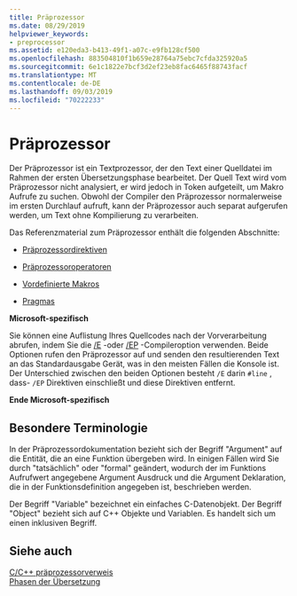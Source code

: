 ```yaml
---
title: Präprozessor
ms.date: 08/29/2019
helpviewer_keywords:
- preprocessor
ms.assetid: e120eda3-b413-49f1-a07c-e9fb128cf500
ms.openlocfilehash: 883504810f1b659e28764a75ebc7cfda325920a5
ms.sourcegitcommit: 6e1c1822e7bcf3d2ef23eb8fac6465f88743facf
ms.translationtype: MT
ms.contentlocale: de-DE
ms.lasthandoff: 09/03/2019
ms.locfileid: "70222233"
---
```

# <a name="preprocessor"></a>Präprozessor

Der Präprozessor ist ein Textprozessor, der den Text einer Quelldatei im Rahmen der ersten Übersetzungsphase bearbeitet. Der Quell Text wird vom Präprozessor nicht analysiert, er wird jedoch in Token aufgeteilt, um Makro Aufrufe zu suchen. Obwohl der Compiler den Präprozessor normalerweise im ersten Durchlauf aufruft, kann der Präprozessor auch separat aufgerufen werden, um Text ohne Kompilierung zu verarbeiten.

Das Referenzmaterial zum Präprozessor enthält die folgenden Abschnitte:

- [Präprozessordirektiven](../preprocessor/preprocessor-directives.md)

- [Präprozessoroperatoren](../preprocessor/preprocessor-operators.md)

- [Vordefinierte Makros](../preprocessor/predefined-macros.md)

- [Pragmas](../preprocessor/pragma-directives-and-the-pragma-keyword.md)

**Microsoft-spezifisch**

Sie können eine Auflistung Ihres Quellcodes nach der Vorverarbeitung abrufen, indem Sie die [/E](../build/reference/e-preprocess-to-stdout.md) -oder [/EP](../build/reference/ep-preprocess-to-stdout-without-hash-line-directives.md) -Compileroption verwenden. Beide Optionen rufen den Präprozessor auf und senden den resultierenden Text an das Standardausgabe Gerät, was in den meisten Fällen die Konsole ist. Der Unterschied zwischen den beiden Optionen besteht `/E` darin `#line` , dass- `/EP` Direktiven einschließt und diese Direktiven entfernt.

**Ende Microsoft-spezifisch**

##  <a name="_predir_special_terminology"></a>Besondere Terminologie

In der Präprozessordokumentation bezieht sich der Begriff "Argument" auf die Entität, die an eine Funktion übergeben wird. In einigen Fällen wird Sie durch "tatsächlich" oder "formal" geändert, wodurch der im Funktions Aufrufwert angegebene Argument Ausdruck und die Argument Deklaration, die in der Funktionsdefinition angegeben ist, beschrieben werden.

Der Begriff "Variable" bezeichnet ein einfaches C-Datenobjekt. Der Begriff "Object" bezieht sich auf C++ Objekte und Variablen. Es handelt sich um einen inklusiven Begriff.

## <a name="see-also"></a>Siehe auch

[C/C++ präprozessorverweis](../preprocessor/c-cpp-preprocessor-reference.md)\
[Phasen der Übersetzung](../preprocessor/phases-of-translation.md)
